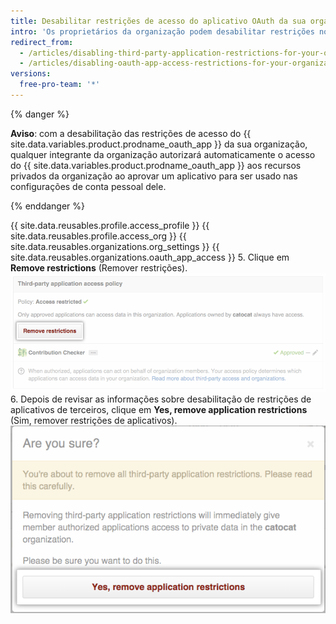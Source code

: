 ```yaml
---
title: Desabilitar restrições de acesso do aplicativo OAuth da sua organização
intro: 'Os proprietários da organização podem desabilitar restrições nos {{ site.data.variables.product.prodname_oauth_app }}s que têm acesso aos recursos da organização.'
redirect_from:
  - /articles/disabling-third-party-application-restrictions-for-your-organization/
  - /articles/disabling-oauth-app-access-restrictions-for-your-organization
versions:
  free-pro-team: '*'
---
```


{% danger %}

**Aviso**: com a desabilitação das restrições de acesso do {{ site.data.variables.product.prodname_oauth_app }} da sua organização, qualquer integrante da organização autorizará automaticamente o acesso do {{ site.data.variables.product.prodname_oauth_app }} aos recursos privados da organização ao aprovar um aplicativo para ser usado nas configurações de conta pessoal dele.

{% enddanger %}

{{ site.data.reusables.profile.access_profile }}
{{ site.data.reusables.profile.access_org }}
{{ site.data.reusables.organizations.org_settings }}
{{ site.data.reusables.organizations.oauth_app_access }}
5. Clique em **Remove restrictions** (Remover restrições). ![Botão Remove restrictions (Remover restrições)](/assets/images/help/settings/settings-third-party-remove-restrictions.png)
6. Depois de revisar as informações sobre desabilitação de restrições de aplicativos de terceiros, clique em **Yes, remove application restrictions** (Sim, remover restrições de aplicativos). ![Botão Remove confirmation button (Remover botão de confirmação)](/assets/images/help/settings/settings-third-party-confirm-disable.png)
